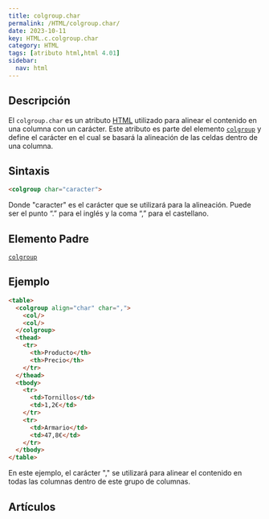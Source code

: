 ```yaml
---
title: colgroup.char
permalink: /HTML/colgroup.char/
date: 2023-10-11
key: HTML.c.colgroup.char
category: HTML
tags: [atributo html,html 4.01]
sidebar:
  nav: html
---
```


## Descripción


El `colgroup.char` es un atributo [HTML](https://www.manualweb.net/html/) utilizado para alinear el contenido en una columna con un carácter. Este atributo es parte del elemento [`colgroup`](https://www.w3api.com/HTML/colgroup/) y define el carácter en el cual se basará la alineación de las celdas dentro de una columna.


## Sintaxis


```html
<colgroup char="caracter">

```


Donde "caracter" es el carácter que se utilizará para la alineación. Puede ser el punto “.” para el inglés y la coma “,” para el castellano.


## Elemento Padre


[`colgroup`](https://www.w3api.com/HTML/colgroup/)


## Ejemplo


```html
<table>
  <colgroup align="char" char=",">
    <col/>
    <col/>
  </colgroup>
  <thead>
    <tr>
      <th>Producto</th>
      <th>Precio</th>
    </tr>
  </thead>
  <tbody>
    <tr>
      <td>Tornillos</td>
      <td>1,2€</td>
    </tr>
    <tr>
      <td>Armario</td>
      <td>47,8€</td>
    </tr>
  </tbody>
</table>
```


En este ejemplo, el carácter "," se utilizará para alinear el contenido en todas las columnas dentro de este grupo de columnas.


## Artículos

